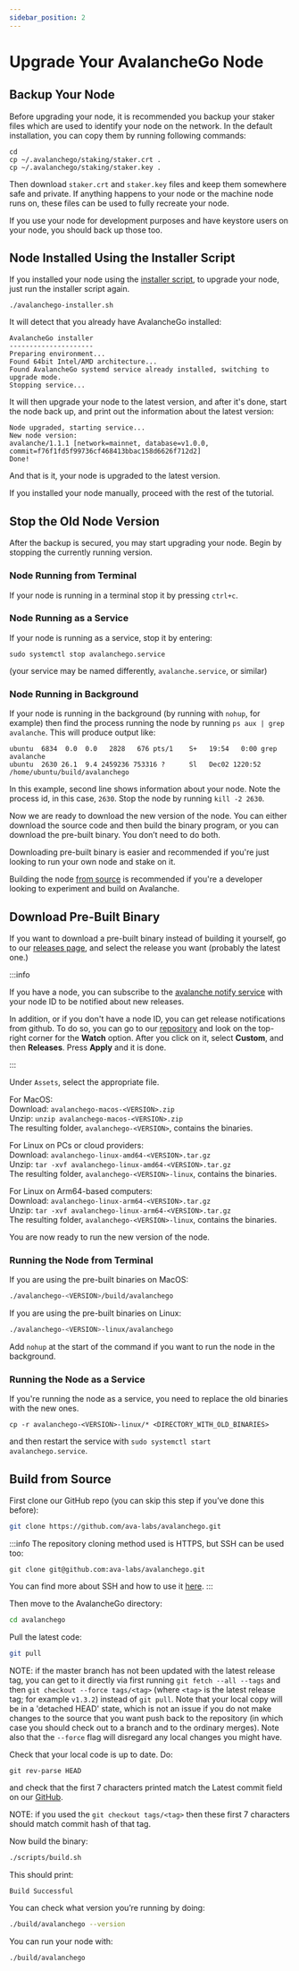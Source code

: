 ```yaml
---
sidebar_position: 2
---
```


# Upgrade Your AvalancheGo Node

## Backup Your Node

Before upgrading your node, it is recommended you backup your staker files which
are used to identify your node on the network. In the default installation, you
can copy them by running following commands:

```text
cd
cp ~/.avalanchego/staking/staker.crt .
cp ~/.avalanchego/staking/staker.key .
```

Then download `staker.crt` and `staker.key` files and keep them somewhere safe
and private. If anything happens to your node or the machine node runs on, these
files can be used to fully recreate your node.

If you use your node for development purposes and have keystore users on your
node, you should back up those too.

## Node Installed Using the Installer Script

If you installed your node using the [installer
script](../build/set-up-node-with-installer.md), to upgrade your node, just run
the installer script again.

```text
./avalanchego-installer.sh
```

It will detect that you already have AvalancheGo installed:

```text
AvalancheGo installer
---------------------
Preparing environment...
Found 64bit Intel/AMD architecture...
Found AvalancheGo systemd service already installed, switching to upgrade mode.
Stopping service...
```

It will then upgrade your node to the latest version, and after it's done, start
the node back up, and print out the information about the latest version:

```text
Node upgraded, starting service...
New node version:
avalanche/1.1.1 [network=mainnet, database=v1.0.0, commit=f76f1fd5f99736cf468413bbac158d6626f712d2]
Done!
```

And that is it, your node is upgraded to the latest version.

If you installed your node manually, proceed with the rest of the tutorial.

## Stop the Old Node Version

After the backup is secured, you may start upgrading your node. Begin by
stopping the currently running version.

### Node Running from Terminal

If your node is running in a terminal stop it by pressing `ctrl+c`.

### Node Running as a Service

If your node is running as a service, stop it by entering:

`sudo systemctl stop avalanchego.service`

(your service may be named differently, `avalanche.service`, or similar)

### Node Running in Background

If your node is running in the background (by running with `nohup`, for example)
then find the process running the node by running `ps aux | grep avalanche`.
This will produce output like:

```text
ubuntu  6834  0.0  0.0   2828   676 pts/1    S+   19:54   0:00 grep avalanche
ubuntu  2630 26.1  9.4 2459236 753316 ?      Sl   Dec02 1220:52 /home/ubuntu/build/avalanchego
```

In this example, second line shows information about your node. Note the process
id, in this case, `2630`. Stop the node by running `kill -2 2630`.

Now we are ready to download the new version of the node. You can either
download the source code and then build the binary program, or you can download
the pre-built binary. You don’t need to do both.

Downloading pre-built binary is easier and recommended if you're just looking to
run your own node and stake on it.

Building the node [from
source](upgrade-your-avalanchego-node.md#build-from-source) is recommended if
you're a developer looking to experiment and build on Avalanche.

## Download Pre-Built Binary

If you want to download a pre-built binary instead of building it yourself, go
to our [releases page](https://github.com/ava-labs/avalanchego/releases), and
select the release you want (probably the latest one.)

:::info

If you have a node, you can subscribe to the
[avalanche notify service](./avalanche-notify.md) with your node ID
to be notified about new releases.

In addition, or if you don't have a node ID, you can get release notifications from github.
To do so, you can go to our
[repository](https://github.com/ava-labs/avalanchego) and look on the top-right 
corner for the **Watch** option. After you click on it, select **Custom**, 
and then **Releases**. Press **Apply** and it is done.

:::

Under `Assets`, select the appropriate file.

For MacOS:  
Download: `avalanchego-macos-<VERSION>.zip`  
Unzip: `unzip avalanchego-macos-<VERSION>.zip`  
The resulting folder, `avalanchego-<VERSION>`, contains the binaries.

For Linux on PCs or cloud providers:  
Download: `avalanchego-linux-amd64-<VERSION>.tar.gz`  
Unzip: `tar -xvf avalanchego-linux-amd64-<VERSION>.tar.gz`  
The resulting folder, `avalanchego-<VERSION>-linux`, contains the binaries.

For Linux on Arm64-based computers:  
Download: `avalanchego-linux-arm64-<VERSION>.tar.gz`  
Unzip: `tar -xvf avalanchego-linux-arm64-<VERSION>.tar.gz`  
The resulting folder, `avalanchego-<VERSION>-linux`, contains the binaries.

You are now ready to run the new version of the node.

### Running the Node from Terminal

If you are using the pre-built binaries on MacOS:

```zsh
./avalanchego-<VERSION>/build/avalanchego
```

If you are using the pre-built binaries on Linux:

```zsh
./avalanchego-<VERSION>-linux/avalanchego
```

Add `nohup` at the start of the command if you want to run the node in the background.

### Running the Node as a Service

If you're running the node as a service, you need to replace the old binaries with the new ones.

`cp -r avalanchego-<VERSION>-linux/* <DIRECTORY_WITH_OLD_BINARIES>`

and then restart the service with `sudo systemctl start avalanchego.service`.

## Build from Source

First clone our GitHub repo (you can skip this step if you’ve done this before):

```zsh
git clone https://github.com/ava-labs/avalanchego.git
```

:::info
The repository cloning method used is HTTPS, but SSH can be used too:

`git clone git@github.com:ava-labs/avalanchego.git`

You can find more about SSH and how to use it 
[here](https://docs.github.com/en/authentication/connecting-to-github-with-ssh/about-ssh). 
:::

Then move to the AvalancheGo directory:

```zsh
cd avalanchego
```

Pull the latest code:

```zsh
git pull
```

NOTE: if the master branch has not been updated with the latest release tag, you
can get to it directly via first running `git fetch --all --tags` and then `git
checkout --force tags/<tag>` (where `<tag>` is the latest release tag; for
example `v1.3.2`) instead of `git pull`. Note that your local copy will be in a
'detached HEAD' state, which is not an issue if you do not make changes to the
source that you want push back to the repository (in which case you should check
out to a branch and to the ordinary merges). Note also that the `--force` flag
will disregard any local changes you might have.

Check that your local code is up to date. Do:

```text
git rev-parse HEAD
```

and check that the first 7 characters printed match the Latest commit field on our [GitHub](https://github.com/ava-labs/avalanchego).

NOTE: if you used the `git checkout tags/<tag>` then these first 7 characters
should match commit hash of that tag.

Now build the binary:

```zsh
./scripts/build.sh
```

This should print:

```zsh
Build Successful
```

You can check what version you’re running by doing:

```zsh
./build/avalanchego --version
```

You can run your node with:

```zsh
./build/avalanchego
```
